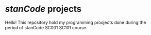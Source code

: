 # *stanCode* projects
Hello! This repository hold my programming proojects done during the period of stanCode SC001 SC101 course.
